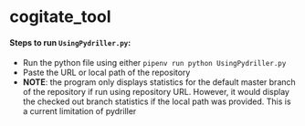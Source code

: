 # cogitate_tool

#### Steps to run `UsingPydriller.py`:
- Run the python file using either `pipenv run python UsingPydriller.py`
- Paste the URL or local path of the repository
- __NOTE__: the program only displays statistics for the default master branch of the repository if run using repository URL. However, it would display the checked out branch statistics if the local path was provided. This is a current limitation of pydriller
